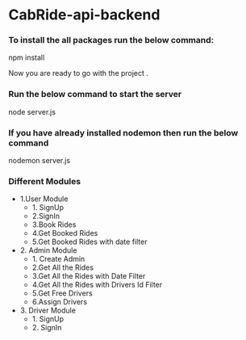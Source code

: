 # CabRide-api-backend

### To install the all packages run the below command: 

npm install 

Now you are ready to go with the project . 

### Run the below command to start the server 

node server.js 

### If you have already installed nodemon then run the below command 

nodemon server.js 

### Different Modules 
<ul> 
<li>1.User Module 
<ul> 
<li>1. SignUp </li> 
<li>2.SignIn</li> 
<li>3.Book Rides</li> 
<li>4.Get Booked Rides</li> 
<li>5.Get Booked Rides with date filter</li> 
</ul> 
</li> 
<li>2. Admin Module 
<ul> 
<li>1. Create Admin </li> 
<li>2.Get All the Rides</li> 
<li>3.Get All the Rides with Date Filter</li> 
<li>4.Get All the Rides with Drivers Id Filter</li> 
<li>5.Get Free Drivers</li> 
<li>6.Assign Drivers</li> 
</ul> 
</li> 
<li>3. Driver Module 
<ul> 
<li>1. SignUp </li> 
<li>2. SignIn </li> 
</ul> 
</li> 
</ul>

